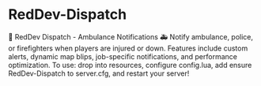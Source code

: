 # RedDev-Dispatch
🚨 RedDev Dispatch - Ambulance Notifications 🚑 Notify ambulance, police, or firefighters when players are injured or down. Features include custom alerts, dynamic map blips, job-specific notifications, and performance optimization. To use: drop into resources, configure config.lua, add ensure RedDev-Dispatch to server.cfg, and restart your server!
